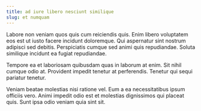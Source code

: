 ```yaml
---
title: ad iure libero nesciunt similique
slug: et numquam
---
```


Labore non veniam quos quis cum reiciendis quis. Enim libero voluptatem eos est ut iusto facere incidunt doloremque. Qui aspernatur sint nostrum adipisci sed debitis. Perspiciatis cumque sed animi quis repudiandae. Soluta similique incidunt ea fugiat repudiandae.

Tempore ea et laboriosam quibusdam quas in laborum at enim. Sit nihil cumque odio at. Provident impedit tenetur at perferendis. Tenetur qui sequi pariatur tenetur.

Veniam beatae molestias nisi ratione vel. Eum a ea necessitatibus ipsum officiis vero. Animi impedit odio est et molestias dignissimos qui placeat quis. Sunt ipsa odio veniam quia sint sit.
